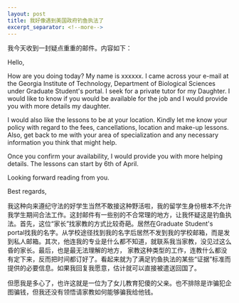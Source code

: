 ```yaml
---
layout: post
title: 我好像遇到美国政府钓鱼执法了
excerpt_separator: <!--more-->
---
```

我今天收到一封疑点重重的邮件。内容如下：

Hello,

How are you doing today? My name is xxxxxx. I came across your e-mail at the Georgia Institute of Technology, Department of Biological Sciences under Graduate Student's portal. I seek for a private tutor for my Daughter. I would like to know if you would be available for the job and I would provide you with more details my daughter.

I would also like the lessons to be at your location. Kindly let me know your policy with regard to the fees, cancellations, location and make-up lessons. Also, get back to me with your area of specialization and any necessary information you think that might help.

Once you confirm your availability, I would provide you with more helping details. The lessons can start by 6th of April.

Looking forward reading from you.

Best regards,
<!--more-->

我这种向来遵纪守法的好学生当然不敢接这种野活啦，我的留学生身份根本不允许我学生期间合法工作。这封邮件有一些别的不合常理的地方，让我怀疑这是钓鱼执法。首先，这位“家长”找家教的方式比较奇葩。居然在Graduate Student's portal找我的名字。从学校途径找到我的名字后居然不发到我的学校邮箱，而是发到私人邮箱。其次，他连我的专业是什么都不知道，就联系我当家教，没见过这么昏的家长。最后，也是最无法理解的地方， 家教这种类型的工作，连教什么都没有定下来，反而把时间都订好了。看起来就为了满足钓鱼执法的某些“证据”标准而提供的必要信息。如果我回复我愿意，估计就可以直接被遣送回国了。

但愿我是多心了，也许这就是一位为了女儿教育犯傻的父亲。也不排除是诈骗犯企图骗钱，但我还没有领悟请家教如何能够骗我给他钱。